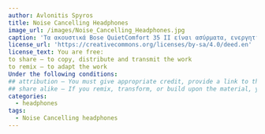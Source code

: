 ```yaml
---
author: Avlonitis Spyros
title: Noise Cancelling Headphones
image_url: /images/Noise_Cancelling_Headphones.jpg
caption: 'Τα ακουστικά Bose QuietComfort 35 II είναι ασύρματα, ενεργητικής απορρόφησης θορύβου με αναγνώριση και προσαρμογή περιβάλλοντος με ενσωμάτωση Google Assistant and Amazon Alexa.'
license_url: 'https://creativecommons.org/licenses/by-sa/4.0/deed.en'
license_text: You are free:
to share – to copy, distribute and transmit the work
to remix – to adapt the work
Under the following conditions:
## attribution – You must give appropriate credit, provide a link to the license, and indicate if changes were made. You may do so in any reasonable manner, but not in any way that suggests the licensor endorses you or your use.
## share alike – If you remix, transform, or build upon the material, you must distribute your contributions under the same or compatible license as the original.
categories:
  - headphones
tags:
  - Noise Cancelling headphones
---
```

